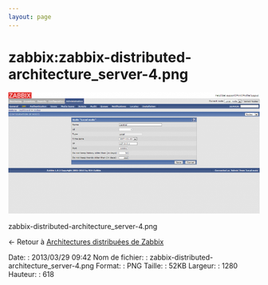 ```yaml
---
layout: page
---
```


zabbix:zabbix-distributed-architecture\_server-4.png
====================================================

[![zabbix-distributed-architecture\_server-4.png](../../assets/media/zabbix/zabbix-distributed-architecture_server-4.png@cache=&w=900&h=434 "zabbix-distributed-architecture_server-4.png")](../../assets/media/zabbix/zabbix-distributed-architecture_server-4.png@cache= "Afficher le fichier original")

zabbix-distributed-architecture\_server-4.png

← Retour à [Architectures distribuées de
Zabbix](../../zabbix/zabbix-distributed-architecture.html "zabbix:zabbix-distributed-architecture")

Date:
:   2013/03/29 09:42
Nom de fichier:
:   zabbix-distributed-architecture\_server-4.png
Format:
:   PNG
Taille:
:   52KB
Largeur:
:   1280
Hauteur:
:   618

